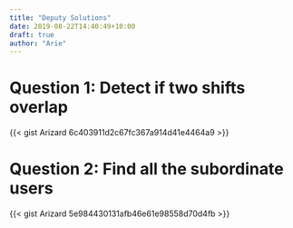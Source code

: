 ```yaml
---
title: "Deputy Solutions"
date: 2019-08-22T14:40:49+10:00
draft: true
author: "Arie"
---
```


# Question 1: Detect if two shifts overlap

{{< gist Arizard 6c403911d2c67fc367a914d41e4464a9 >}}

# Question 2: Find all the subordinate users

{{< gist Arizard 5e984430131afb46e61e98558d70d4fb >}}
